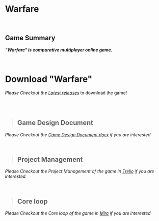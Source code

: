 
# Warfare
<br/>

## Game Summary
***"Warfare" is comparative multiplayer online game.***

<br/>

# **Download "Warfare"**

*Please Checkout the [Latest releases](https://github.com/AndraXO7/warfare/releases)* to download the game!

<br/><br/>

> ## Game Design Document
*Please Checkout the  [Game Design Document.docx](https://github.com/AndraXO7/warfare/files/10949891/Game.Design.Document.docx) if you are interested.*

<br/>

> ## Project Management
*Please Checkout the Project Management of the game in  [Trello](https://trello.com/b/0PFmtpiJ/warfare) if you are interested.*

<br/>

> ## Core loop
*Please Checkout the Core loop of the game in  [Miro](https://miro.com/app/board/uXjVP05DgW4=/) if you are interested.*
